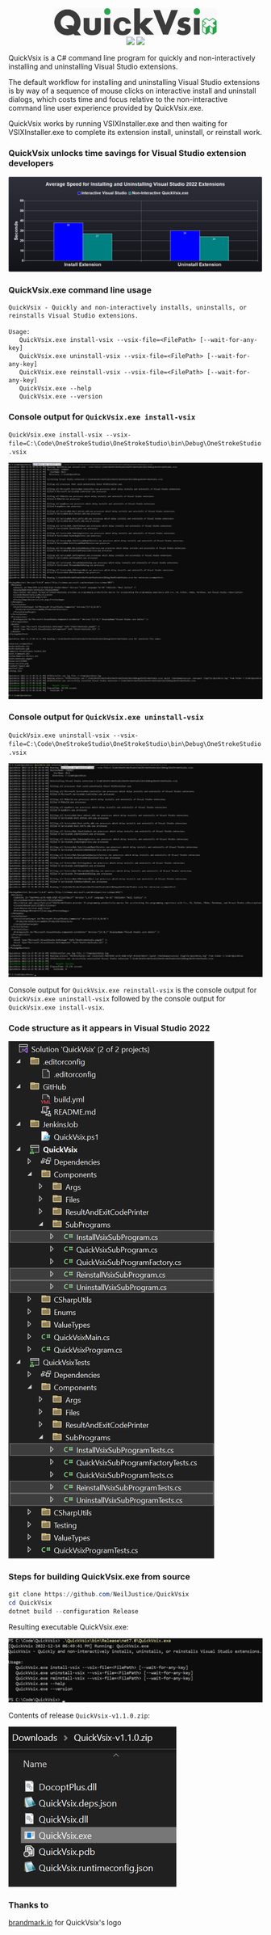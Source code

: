 <p align="center"> 
<img src="Images/QuickVsixLogo.png" width="64%"><br>
<a href="https://github.com/NeilJustice/QuickVsix/actions/workflows/build.yml"><img src="https://github.com/NeilJustice/QuickVsix/actions/workflows/build.yml/badge.svg"></a>
<a href="https://codecov.io/gh/NeilJustice/QuickVsix"><img src="https://codecov.io/gh/NeilJustice/QuickVsix/branch/main/graph/badge.svg?token=bkBnGJEyHz"></a>
</p>

QuickVsix is a C# command line program for quickly and non-interactively installing and uninstalling Visual Studio extensions.

The default workflow for installing and uninstalling Visual Studio extensions is by way of a sequence of mouse clicks on interactive install and uninstall dialogs, which costs time and focus relative to the non-interactive command line user experience provided by QuickVsix.exe.

QuickVsix works by running VSIXInstaller.exe and then waiting for VSIXInstaller.exe to complete its extension install, uninstall, or reinstall work.

### QuickVsix unlocks time savings for Visual Studio extension developers

![Visual Studio vs. QuickVsix install and uninstall speeds](Images/VisualStudioVersusQuickVsixSpeeds.png)

### QuickVsix.exe command line usage

```
QuickVsix - Quickly and non-interactively installs, uninstalls, or reinstalls Visual Studio extensions.

Usage:
   QuickVsix.exe install-vsix --vsix-file=<FilePath> [--wait-for-any-key]
   QuickVsix.exe uninstall-vsix --vsix-file=<FilePath> [--wait-for-any-key]
   QuickVsix.exe reinstall-vsix --vsix-file=<FilePath> [--wait-for-any-key]
   QuickVsix.exe --help
   QuickVsix.exe --version
```

### Console output for `QuickVsix.exe install-vsix`

`QuickVsix.exe install-vsix --vsix-file=C:\Code\OneStrokeStudio\OneStrokeStudio\bin\Debug\OneStrokeStudio.vsix`

![install-vsix console output](Images/InstallVsixConsoleOutput.png)

### Console output for `QuickVsix.exe uninstall-vsix`

`QuickVsix.exe uninstall-vsix --vsix-file=C:\Code\OneStrokeStudio\OneStrokeStudio\bin\Debug\OneStrokeStudio.vsix`

![uninstall-vsix console output](Images/UninstallVsixConsoleOutput.png)

Console output for `QuickVsix.exe reinstall-vsix` is the console output for `QuickVsix.exe uninstall-vsix` followed by the console output for `QuickVsix.exe install-vsix`.

### Code structure as it appears in Visual Studio 2022

![QuickVsix code structure](Images/CodeStructure.png)

### Steps for building QuickVsix.exe from source

```powershell
git clone https://github.com/NeilJustice/QuickVsix
cd QuickVsix
dotnet build --configuration Release
```

Resulting executable QuickVsix.exe:

![QuickVsix built executable](Images/QuickVsixBuiltExecutable.png)

Contents of release `QuickVsix-v1.1.0.zip`:

![QuickVsix built executable](Images/ContentOfQuickVsixReleaseZipFile.png)

### Thanks to

<a href="https://brandmark.io">brandmark.io</a> for QuickVsix's logo
